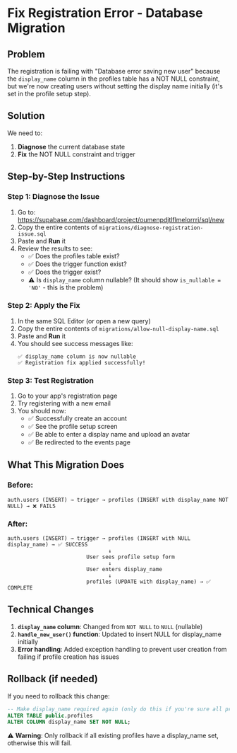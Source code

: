 # Fix Registration Error - Database Migration

## Problem

The registration is failing with "Database error saving new user" because the `display_name` column in the profiles table has a NOT NULL constraint, but we're now creating users without setting the display name initially (it's set in the profile setup step).

## Solution

We need to:

1. **Diagnose** the current database state
2. **Fix** the NOT NULL constraint and trigger

## Step-by-Step Instructions

### Step 1: Diagnose the Issue

1. Go to: https://supabase.com/dashboard/project/oumenpdjtlflmelorrrj/sql/new
2. Copy the entire contents of `migrations/diagnose-registration-issue.sql`
3. Paste and **Run** it
4. Review the results to see:
   - ✅ Does the profiles table exist?
   - ✅ Does the trigger function exist?
   - ✅ Does the trigger exist?
   - ⚠️ Is `display_name` column nullable? (It should show `is_nullable = 'NO'` - this is the problem)

### Step 2: Apply the Fix

1. In the same SQL Editor (or open a new query)
2. Copy the entire contents of `migrations/allow-null-display-name.sql`
3. Paste and **Run** it
4. You should see success messages like:
   ```
   ✅ display_name column is now nullable
   ✅ Registration fix applied successfully!
   ```

### Step 3: Test Registration

1. Go to your app's registration page
2. Try registering with a new email
3. You should now:
   - ✅ Successfully create an account
   - ✅ See the profile setup screen
   - ✅ Be able to enter a display name and upload an avatar
   - ✅ Be redirected to the events page

## What This Migration Does

### Before:

```
auth.users (INSERT) → trigger → profiles (INSERT with display_name NOT NULL) → ❌ FAILS
```

### After:

```
auth.users (INSERT) → trigger → profiles (INSERT with NULL display_name) → ✅ SUCCESS
                                ↓
                         User sees profile setup form
                                ↓
                         User enters display_name
                                ↓
                         profiles (UPDATE with display_name) → ✅ COMPLETE
```

## Technical Changes

1. **`display_name` column**: Changed from `NOT NULL` to `NULL` (nullable)
2. **`handle_new_user()` function**: Updated to insert NULL for display_name initially
3. **Error handling**: Added exception handling to prevent user creation from failing if profile creation has issues

## Rollback (if needed)

If you need to rollback this change:

```sql
-- Make display_name required again (only do this if you're sure all profiles have display_name set)
ALTER TABLE public.profiles
ALTER COLUMN display_name SET NOT NULL;
```

⚠️ **Warning**: Only rollback if all existing profiles have a display_name set, otherwise this will fail.

